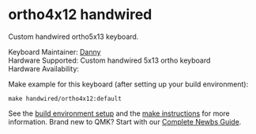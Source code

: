 # ortho4x12 handwired

Custom handwired ortho5x13 keyboard.

Keyboard Maintainer: [Danny](https://github.com/nooges)  
Hardware Supported: Custom handwired 5x13 ortho keyboard  
Hardware Availability: 

Make example for this keyboard (after setting up your build environment):

    make handwired/ortho4x12:default

See the [build environment setup](https://docs.qmk.fm/#/getting_started_build_tools) and the [make instructions](https://docs.qmk.fm/#/getting_started_make_guide) for more information. Brand new to QMK? Start with our [Complete Newbs Guide](https://docs.qmk.fm/#/newbs).

